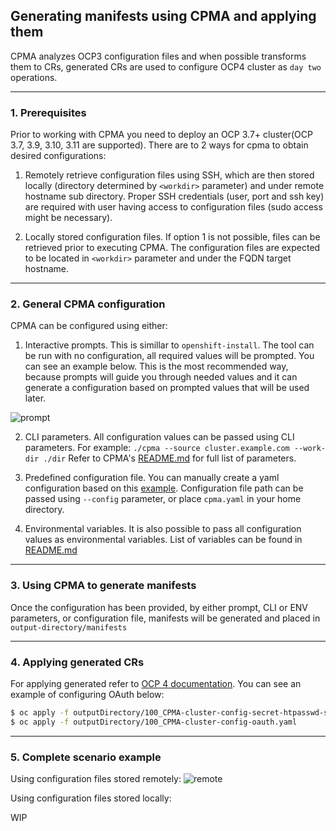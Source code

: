 ## Generating manifests using CPMA and applying them

CPMA analyzes OCP3 configuration files and when possible transforms them to CRs, generated CRs are used to configure OCP4 cluster as `day two` operations.

---


### 1. Prerequisites

Prior to working with CPMA you need to deploy an OCP 3.7+ cluster(OCP 3.7, 3.9, 3.10, 3.11 are supported).
There are to 2 ways for cpma to obtain desired configurations:

1. Remotely retrieve configuration files using SSH, which are then stored locally (directory determined by `<workdir>` parameter) and under remote hostname sub directory. Proper SSH credentials (user, port and ssh key) are required with user having access to configuration files (sudo access might be necessary).

2. Locally stored configuration files. If option 1 is not possible, files can be retrieved prior to executing CPMA. The configuration files are expected to be located in `<workdir>` parameter and under the FQDN target hostname.

---

### 2. General CPMA configuration

CPMA can be configured using either:

1. Interactive prompts. This is simillar to `openshift-install`. The tool can be run with no configuration, all required values will be prompted. You can see an example below. This is the most recommended way, because prompts will guide you through needed values and it can generate a configuration based on prompted values that will be used later.

![prompt](https://user-images.githubusercontent.com/20123872/60581251-c0f57100-9d86-11e9-9ab3-7681b840731a.gif)


2. CLI parameters. All configuration values can be passed using CLI parameters. For example: `./cpma --source cluster.example.com --work-dir ./dir` Refer to CPMA's [README.md](https://github.com/fusor/cpma#usage) for full list of parameters.

3. Predefined configuration file. You can manually create a yaml configuration based on this [example](https://github.com/fusor/cpma/blob/master/examples/cpma-config.example.yaml). Configuration file path can be passed using `--config` parameter, or place `cpma.yaml` in your home directory.

4. Environmental variables. It is also possible to pass all configuration values as environmental variables. List of variables can be found in [README.md](https://github.com/fusor/cpma#e2e-tests)

---

### 3. Using CPMA to generate manifests

Once the configuration has been provided, by either prompt, CLI or ENV parameters, or configuration file, manifests will be generated and placed in `output-directory/manifests`

---

### 4. Applying generated CRs

For applying generated refer to [OCP 4 documentation](https://docs.openshift.com/container-platform/4.1/welcome/index.html). You can see an example of configuring OAuth below:

```bash
$ oc apply -f outputDirectory/100_CPMA-cluster-config-secret-htpasswd-secret.yaml
$ oc apply -f outputDirectory/100_CPMA-cluster-config-oauth.yaml
```

---

### 5. Complete scenario example

Using configuration files stored remotely:
![remote](https://user-images.githubusercontent.com/20123872/61694754-cff29200-ad3a-11e9-9254-de5f738e9c7d.gif)


Using configuration files stored locally:

WIP


